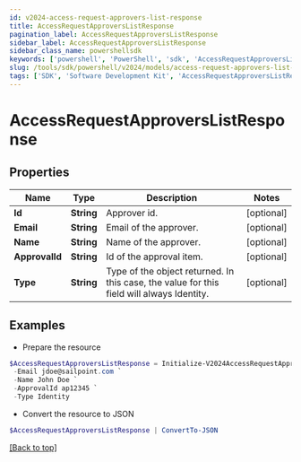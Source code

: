 ```yaml
---
id: v2024-access-request-approvers-list-response
title: AccessRequestApproversListResponse
pagination_label: AccessRequestApproversListResponse
sidebar_label: AccessRequestApproversListResponse
sidebar_class_name: powershellsdk
keywords: ['powershell', 'PowerShell', 'sdk', 'AccessRequestApproversListResponse', 'V2024AccessRequestApproversListResponse'] 
slug: /tools/sdk/powershell/v2024/models/access-request-approvers-list-response
tags: ['SDK', 'Software Development Kit', 'AccessRequestApproversListResponse', 'V2024AccessRequestApproversListResponse']
---
```



# AccessRequestApproversListResponse

## Properties

Name | Type | Description | Notes
------------ | ------------- | ------------- | -------------
**Id** | **String** | Approver id. | [optional] 
**Email** | **String** | Email of the approver. | [optional] 
**Name** | **String** | Name of the approver. | [optional] 
**ApprovalId** | **String** | Id of the approval item. | [optional] 
**Type** | **String** | Type of the object returned. In this case, the value for this field will always Identity. | [optional] 

## Examples

- Prepare the resource
```powershell
$AccessRequestApproversListResponse = Initialize-V2024AccessRequestApproversListResponse  -Id id12345 `
 -Email jdoe@sailpoint.com `
 -Name John Doe `
 -ApprovalId ap12345 `
 -Type Identity
```

- Convert the resource to JSON
```powershell
$AccessRequestApproversListResponse | ConvertTo-JSON
```


[[Back to top]](#) 

